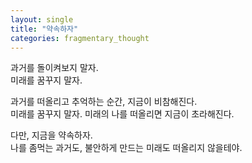 ```yaml
---
layout: single
title: "약속하자"
categories: fragmentary_thought
---
```


과거를 돌이켜보지 말자.<br/>
미래를 꿈꾸지 말자.<br/>


과거를 떠올리고 추억하는 순간, 지금이 비참해진다.<br/>
미래를 꿈꾸지 말자. 미래의 나를 떠올리면 지금이 초라해진다.<br/>



다만, 지금을 약속하자.<br/>
나를 좀먹는 과거도, 불안하게 만드는 미래도 떠올리지 않을테야.<br/>
